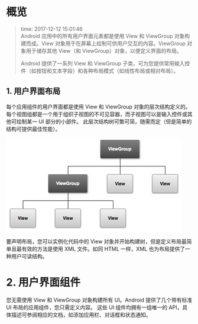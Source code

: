 # 概览
>time: 2017-12-12 15:01:46  
>Android 应用中的所有用户界面元素都是使用 View 和 ViewGroup 对象构建而成。View 对象用于在屏幕上绘制可供用户交互的内容。ViewGroup 对象用于储存其他 View（和 ViewGroup）对象，以便定义界面的布局。
>
>Android 提供了一系列 View 和 ViewGroup 子类，可为您提供常用输入控件（如按钮和文本字段）和各种布局模式（如线性布局或相对布局）。

## 1. 用户界面布局
每个应用组件的用户界面都是使用 View 和 ViewGroup 对象的层次结构定义的。每个视图组都是一个用于组织子视图的不可见容器，而子视图可以是输入控件或其他可绘制某一 UI 部分的小部件。 此层次结构树可繁可简，随需而定（但是简单的结构可提供最佳性能）。

![视图层次结构的图示，它定义了一个 UI 布局](.images/viewgroup.png)

要声明布局，您可以实例化代码中的 View 对象并开始构建树，但是定义布局最简单且最有效的方法是使用 XML 文件。如同 HTML 一样，XML 也为布局提供了一种用户可读结构。

# 2. 用户界面组件
您无需使用 View 和 ViewGroup 对象构建所有 UI。Android 提供了几个带有标准 UI 布局的应用组件，您只需定义内容。 这些 UI 组件均拥有一组唯一的 API，具体描述可参阅相应的文档，如添加应用栏、对话框和状态通知。